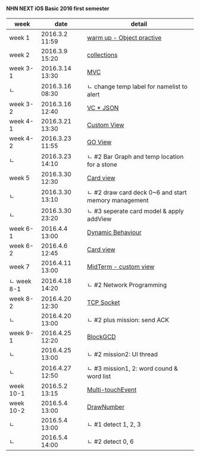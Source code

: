 #### NHN NEXT iOS Basic 2016 first semester

| week | date | detail | 
|-------------| ------------------- | ------------------ |
| week 1 | 2016.3.2 11:59 | [warm up - Object practive](https://github.com/luvgaram/iOS_basic/tree/master/w1_warm_up) |
| week 2 | 2016.3.9 15:20 | [collections](https://github.com/luvgaram/iOS_basic/tree/master/w2_Collections) |
| week 3-1 | 2016.3.14 13:30 | [MVC](https://github.com/luvgaram/iOS_basic/tree/master/w3_MVC) |
| ㄴ | 2016.3.16 08:30 | ㄴ change temp label for namelist to alert  |
| week 3-2 | 2016.3.16 12:40 | [VC * JSON](https://github.com/luvgaram/iOS_basic/tree/master/w3_VC_JSON) |
| week 4-1 | 2016.3.21 13:30 | [Custom View](https://github.com/luvgaram/iOS_basic/tree/master/w4_view) |
| week 4-2 | 2016.3.23 11:55 | [GO View](https://github.com/luvgaram/iOS_basic/tree/master/w4_go_view) |
| ㄴ | 2016.3.23 14:10 | ㄴ #2 Bar Graph and temp location for a stone |
| week 5 | 2016.3.30 12:30 | [Card view](https://github.com/luvgaram/iOS_basic/tree/master/w5_card) |
| ㄴ | 2016.3.30 13:10 | ㄴ #2 draw card deck 0~6 and start memory management |
| ㄴ | 2016.3.30 23:20 | ㄴ #3 seperate card model & apply addView |
| week 6-1 | 2016.4.4 13:00 | [Dynamic Behaviour](https://github.com/luvgaram/iOS_basic/tree/master/w6_dynamic_behaviour) |
| week 6-2 | 2016.4.6 12:45 | [Card view](https://github.com/luvgaram/iOS_basic/tree/master/w5_card)  |
| week 7 | 2016.4.11 13:00 | [MidTerm - custom view](https://github.com/luvgaram/iOS_basic/tree/master/midterm_CustomTableView) |
| ㄴ week 8-1 | 2016.4.18 14:20 | ㄴ #2 Network Programming |
| week 8-2 | 2016.4.20 12:30 | [TCP Socket](https://github.com/luvgaram/iOS_basic/tree/master/w8_CFStreamSocket) |
| ㄴ | 2016.4.20 13:00 | ㄴ #2 plus mission: send ACK |
| week 9-1 | 2016.4.25 12:20 | [BlockGCD](https://github.com/luvgaram/iOS_basic/tree/master/w9_BlockGCD) |
| ㄴ | 2016.4.25 13:00 | ㄴ #2 mission2: UI thread |
| ㄴ | 2016.4.27 12:50 | ㄴ #3 mission1, 2: word cound & word list |
| week 10-1 | 2016.5.2 13:15 | [Multi-touchEvent](https://github.com/luvgaram/iOS_basic/tree/master/w10_multi_touchEvent) |
| week 10-2 | 2016.5.4 13:00 | [DrawNumber](https://github.com/luvgaram/iOS_basic/tree/master/w10_number_detect) |
| ㄴ | 2016.5.4 13:00 | ㄴ #1 detect 1, 2, 3 
| ㄴ | 2016.5.4 14:00 | ㄴ #2 detect 0, 6 |